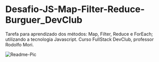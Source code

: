 # Desafio-JS-Map-Filter-Reduce-Burguer_DevClub
Tarefa para aprendizado dos métodos: Map, Filter, Reduce e ForEach; utilizando a tecnologia Javascript. 
Curso FullStack DevClub, professor Rodolfo Mori.

![Readme-Pic](https://github.com/igorlazzaretti/Desafio-JS-Map-Filter-Reduce-Burguer_DevClub/assets/134664486/0893a588-7447-42e8-9795-9e04b8c822a3)
